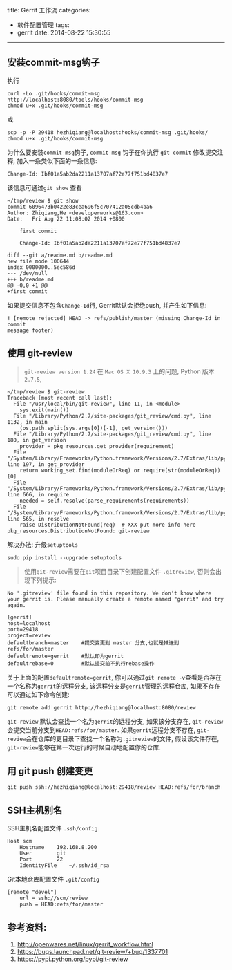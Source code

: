 title: Gerrit 工作流
categories:
  - 软件配置管理
tags:
  - gerrit
date: 2014-08-22 15:30:55
---

## 安装commit-msg钩子

执行

```
curl -Lo .git/hooks/commit-msg http://localhost:8080/tools/hooks/commit-msg
chmod u+x .git/hooks/commit-msg
```

或

```
scp -p -P 29418 hezhiqiang@localhost:hooks/commit-msg .git/hooks/
chmod u+x .git/hooks/commit-msg
```

<!-- more -->

为什么要安装`commit-msg`钩子, `commit-msg` 钩子在你执行 `git commit` 修改提交注释, 加入一条类似下面的一条信息:

```
Change-Id: Ibf01a5ab2da2211a13707af72e77f751bd4837e7
```

该信息可通过`git show` 查看

```
~/tmp/review $ git show
commit 6096473b0422e83cea696f5c707412a05cdb4ba6
Author: Zhiqiang,He <developerworks@163.com>
Date:   Fri Aug 22 11:08:02 2014 +0800

    first commit

    Change-Id: Ibf01a5ab2da2211a13707af72e77f751bd4837e7

diff --git a/readme.md b/readme.md
new file mode 100644
index 0000000..5ec586d
--- /dev/null
+++ b/readme.md
@@ -0,0 +1 @@
+first commit
```

如果提交信息不包含`Change-Id`行, Gerrit默认会拒绝push, 并产生如下信息:

```
! [remote rejected] HEAD -> refs/publish/master (missing Change-Id in commit
message footer)
```


## 使用 git-review

> `git-review version 1.24` 在 `Mac OS X 10.9.3` 上的问题, Python 版本 `2.7.5`,

```
~/tmp/review $ git-review
Traceback (most recent call last):
  File "/usr/local/bin/git-review", line 11, in <module>
    sys.exit(main())
  File "/Library/Python/2.7/site-packages/git_review/cmd.py", line 1132, in main
    (os.path.split(sys.argv[0])[-1], get_version()))
  File "/Library/Python/2.7/site-packages/git_review/cmd.py", line 180, in get_version
    provider = pkg_resources.get_provider(requirement)
  File "/System/Library/Frameworks/Python.framework/Versions/2.7/Extras/lib/python/pkg_resources.py", line 197, in get_provider
    return working_set.find(moduleOrReq) or require(str(moduleOrReq))[0]
  File "/System/Library/Frameworks/Python.framework/Versions/2.7/Extras/lib/python/pkg_resources.py", line 666, in require
    needed = self.resolve(parse_requirements(requirements))
  File "/System/Library/Frameworks/Python.framework/Versions/2.7/Extras/lib/python/pkg_resources.py", line 565, in resolve
    raise DistributionNotFound(req)  # XXX put more info here
pkg_resources.DistributionNotFound: git-review
```

解决办法: 升级`setuptools`

```
sudo pip install --upgrade setuptools
```


> 使用`git-review`需要在`git`项目目录下创建配置文件 `.gitreview`, 否则会出现下列提示:

```
No '.gitreview' file found in this repository. We don't know where
your gerrit is. Please manually create a remote named "gerrit" and try
again.
```

```
[gerrit]
host=localhost
port=29418
project=review
defaultbranch=master    #提交变更到 master 分支,也就是推送到 refs/for/master
defaultremote=gerrit    #默认即为gerrit
defaultrebase=0         #默认提交前不执行rebase操作
```

关于上面的配置`defaultremote=gerrit`, 你可以通过`git remote -v`查看是否存在一个名称为`gerrit`的远程分支, 该远程分支是`gerrit`管理的远程仓库, 如果不存在可以通过如下命令创建:

```
git remote add gerrit http://hezhiqiang@localhost:8080/review
```

`git-review` 默认会查找一个名为`gerrit`的远程分支, 如果该分支存在, `git-review`会提交当前分支到`HEAD:refs/for/master`.
如果`gerrit`远程分支不存在, `git-review`会在仓库的更目录下查找一个名称为`.gitreview`的文件, 假设该文件存在, `git-review`能够在第一次运行的时候自动地配置你的仓库.

## 用 git push 创建变更

```
git push ssh://hezhiqiang@localhost:29418/review HEAD:refs/for/branch
```

## SSH主机别名

SSH主机名配置文件 `.ssh/config`

```
Host scm
    Hostname    192.168.8.200
    User        git
    Port        22
    IdentityFile    ~/.ssh/id_rsa
```

Git本地仓库配置文件 `.git/config`


```
[remote "devel"]
    url = ssh://scm/review
    push = HEAD:refs/for/master
```

## 参考资料:

1. http://openwares.net/linux/gerrit_workflow.html
2. https://bugs.launchpad.net/git-review/+bug/1337701
3. https://pypi.python.org/pypi/git-review
